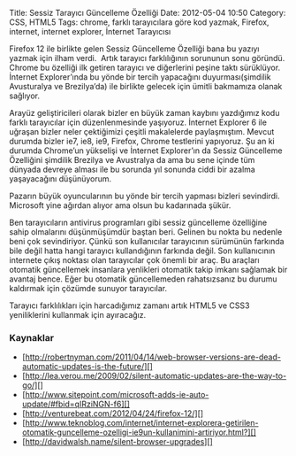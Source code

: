 Title: Sessiz Tarayıcı Güncelleme Özelliği
Date: 2012-05-04 10:50
Category: CSS, HTML5
Tags: chrome, farklı tarayıcılara göre kod yazmak, Firefox, internet, internet explorer, İnternet Tarayıcısı

Firefox 12 ile birlikte gelen Sessiz Güncelleme Özelliği bana bu yazıyı
yazmak için ilham verdi.  Artık tarayıcı farklılığının sorununun sonu
göründü. Chrome bu özelliği ilk getiren tarayıcı ve diğerlerini peşine
taktı sürüklüyor. İnternet Explorer’ında bu yönde bir tercih yapacağını
duyurması(şimdilik Avusturalya ve Brezilya’da) ile birlikte gelecek için
ümitli bakmamıza olanak sağlıyor.

Arayüz geliştiricileri olarak bizler en büyük zaman kaybını yazdığımız
kodu farklı tarayıcılar için düzenlenmesinde yaşıyoruz. İnternet
Explorer 6 ile uğraşan bizler neler çektiğimizi çeşitli makalelerde
paylaşmıştım. Mevcut durumda bizler ie7, ie8, ie9, Firefox, Chrome
testlerini yapıyoruz. Şu an ki durumda Chrome’un yükselişi ve İnternet
Explorer’ın da Sessiz Güncelleme Özelliğini şimdilik Brezilya ve
Avustralya da ama bu sene içinde tüm dünyada devreye alması ile bu
sorunda yıl sonunda ciddi bir azalma yaşayacağını düşünüyorum.

Pazarın büyük oyuncularının bu yönde bir tercih yapması bizleri
sevindirdi. Microsoft yine ağırdan alıyor ama olsun bu kadarınada şükür.

Ben tarayıcıların antivirus programları gibi sessiz güncelleme
özelliğine sahip olmalarını düşünmüşümdür baştan beri. Gelinen bu nokta
bu nedenle beni çok sevindiriyor. Çünkü son kullanıcılar tarayıcının
sürümünün farkında bile değil hatta hangi tarayıcı kullandığının
farkında değil. Son kullanıcının internete çıkış noktası olan
tarayıcılar çok önemli bir araç. Bu araçları otomatik güncellemek
insanlara yenlikleri otomatik takip imkanı sağlamak bir avantaj bence.
Eğer bu otomatik güncellemeden rahatsızsanız bu durumu kaldırmak için
çözümde sunuyor tarayıcılar.

Tarayıcı farklılıkları için harcadığımız zamanı artık HTML5 ve CSS3
yeniliklerini kullanmak için ayıracağız.

### Kaynaklar

-   [http://robertnyman.com/2011/04/14/web-browser-versions-are-dead-automatic-updates-is-the-future/][]
-   [http://lea.verou.me/2009/02/silent-automatic-updates-are-the-way-to-go/][]
-   [http://www.sitepoint.com/microsoft-adds-ie-auto-update/#fbid=qIRziNGN-f6][]
-   [http://venturebeat.com/2012/04/24/firefox-12/][]
-   [http://www.teknoblog.com/internet/internet-explorera-getirilen-otomatik-guncelleme-ozelligi-ie9un-kullanimini-artiriyor.html?][]
-   [http://davidwalsh.name/silent-browser-upgrades][]

</p>

  [http://robertnyman.com/2011/04/14/web-browser-versions-are-dead-automatic-updates-is-the-future/]:    http://robertnyman.com/2011/04/14/web-browser-versions-are-dead-automatic-updates-is-the-future/
  [http://lea.verou.me/2009/02/silent-automatic-updates-are-the-way-to-go/]:    http://lea.verou.me/2009/02/silent-automatic-updates-are-the-way-to-go/
  [http://www.sitepoint.com/microsoft-adds-ie-auto-update/#fbid=qIRziNGN-f6]:    http://www.sitepoint.com/microsoft-adds-ie-auto-update/#fbid=qIRziNGN-f6
  [http://venturebeat.com/2012/04/24/firefox-12/]: http://venturebeat.com/2012/04/24/firefox-12/
  [http://www.teknoblog.com/internet/internet-explorera-getirilen-otomatik-guncelleme-ozelligi-ie9un-kullanimini-artiriyor.html?]:    http://www.teknoblog.com/internet/internet-explorera-getirilen-otomatik-guncelleme-ozelligi-ie9un-kullanimini-artiriyor.html?
  [http://davidwalsh.name/silent-browser-upgrades]: http://davidwalsh.name/silent-browser-upgrades
